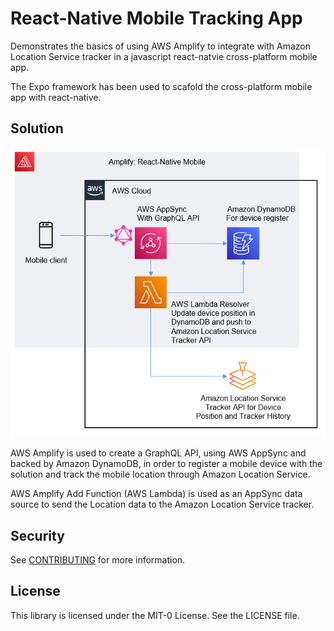 # React-Native Mobile Tracking App 

Demonstrates the basics of using AWS Amplify to integrate with Amazon Location Service tracker in a javascript react-natvie cross-platform mobile app.

The Expo framework has been used to scafold the cross-platform mobile app with react-native.


## Solution 

![alt text](./solution.png)

AWS Amplify is used to create a GraphQL API, using AWS AppSync and backed by Amazon DynamoDB, in order to register a mobile device with the solution and track the mobile location through Amazon Location Service.

AWS Amplify Add Function (AWS Lambda) is used as an AppSync data source to send the Location data to the Amazon Location Service tracker.

## Security

See [CONTRIBUTING](CONTRIBUTING.md#security-issue-notifications) for more information.

## License

This library is licensed under the MIT-0 License. See the LICENSE file.


